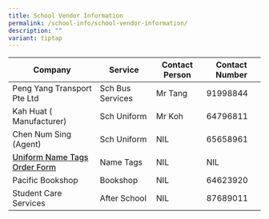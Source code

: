 ```yaml
---
title: School Vendor Information
permalink: /school-info/school-vendor-information/
description: ""
variant: tiptap
---
```

<table>
<thead>
  <tr>
    <th>Company</th>
    <th>Service</th>
    <th>Contact Person</th>
    <th>Contact Number</th>
  </tr>
</thead>
<tbody>
  <tr>
    <td>Peng Yang Transport Pte Ltd</td>
    <td>Sch Bus Services</td>
    <td>Mr Tang</td>
    <td>91998844</td>
  </tr>
  <tr>
    <td>Kah Huat ( Manufacturer)</td>
    <td>Sch Uniform</td>
    <td>Mr Koh</td>
    <td>64796811</td>
  </tr>
  <tr>
    <td>Chen Num Sing (Agent)</td>
    <td>Sch Uniform</td>
    <td>NIL</td>
    <td>65658961</td>
  </tr>
  <tr>
    <td><a href="/files/2021%20Name%20Tag%20BTPS.pdf" target="_blank" rel="noopener noreferrer"><span style="font-weight:500;text-decoration:none">Uniform Name Tags Order Form </span></a></td>
    <td>Name Tags </td>
    <td>NIL </td>
    <td>NIL </td>
  </tr>
  <tr>
    <td>Pacific Bookshop</td>
    <td>Bookshop</td>
    <td>NIL</td>
    <td>64623920</td>
  </tr>
  <tr>
    <td>Student Care Services </td>
    <td>After School </td>
    <td> NIL</td>
    <td>87689011 </td>
  </tr>
</tbody>
</table>

<br>